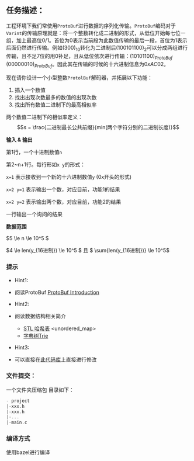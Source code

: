 ## 任务描述：

工程环境下我们常使用`ProtoBuf`进行数据的序列化传输。`ProtoBuf`编码对于`Varint`的传输原理就是：将一个整数转化成二进制的形式，从低位开始每七位一组，加上最高位0/1。首位为0表示当前段为此数值传输的最后一段，首位为1表示后面仍然进行传输。例如$(300)_{10}$转化为二进制后$(1 0010 1100)_2$可以分成两组进行传输，且不足7位的用0补足，且从低位依次进行传输：$(1 0101100 )_{ProtoBuf}$ $(0 0000010)_{ProtoBuf}$。因此其在传输的时候的十六进制信息为$0xAC02$。

现在请你设计一个小型整数`ProtolBuf`解码器，并拓展以下功能：

1. 插入一个数值
2. 找出出现次数最多的数值的出现次数
3. 找出所有数值二进制下的最高相似率

两个数值二进制下的相似率定义：$$s = \frac{二进制最长公共前缀}{min(两个字符分别的二进制长度)}$$



**输入 & 输出**

第1行，一个十进制数值`n`

第2~n+1行。每行形如`x y`的形式：

`x=1` 表示接收到一个新的十六进制数值`y` (0x开头的形式)

`x=2 y=1` 表示输出一个数，对应目前，功能1的结果

`x=2 y=2` 表示输出两个数，对应目前，功能2的结果

一行输出一个询问的结果



**数据范围**

$5 \le n \le 10^5 $

$4 \le len(y_{16进制}) \le 10^5 $ 且  $ \sum{len(y_{16进制})} \le 10^5$





### 提示

- Hint1:
- 阅读ProtoBuf [ProtoBuf Introduction](https://zelostech.feishu.cn/wiki/A3x8wImokiL6bskSpuSc6nptngd) 

- Hint2:
- 阅读数据结构相关简介 
  - [STL 哈希表](https://cplusplus.com/reference/unordered_map/unordered_map/) <unordered_map>
  - [字典树Trie](https://oi-wiki.org/string/trie/) 

- Hint3:
- 可以直接在[此代码库](https://github.com/WangYuHang-cmd/ProtoBuf_decoder#提示)上直接进行修改

### 文件提交：

一个文件夹压缩包 目录如下：

```C++
- project
|-xxx.h
|-xxx.h
|-...
|-main.c
```

### 编译方式

使用bazel进行编译